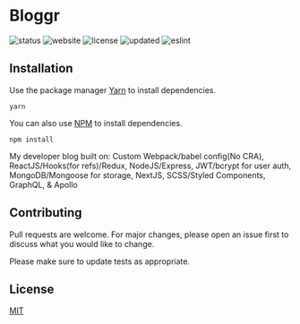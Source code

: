 # Bloggr

![status](https://img.shields.io/badge/Status-UnderConstruction-red) ![website](https://img.shields.io/badge/Website-Offline-red) ![license](https://img.shields.io/badge/License-MIT-brightgreen) ![updated](https://img.shields.io/badge/Updated-Today-brightgreen) ![eslint](https://img.shields.io/badge/eslint-^3.0.0-blue)

## Installation

Use the package manager [Yarn](https://yarnpkg.com/lang/en/) to install dependencies.

```
yarn
```

You can also use [NPM](https://www.npmjs.com) to install dependencies.

```
npm install
```

My developer blog built on: Custom Webpack/babel config(No CRA), ReactJS/Hooks(for refs)/Redux, NodeJS/Express, JWT/bcrypt for user auth, MongoDB/Mongoose for storage, NextJS, SCSS/Styled Components, GraphQL, & Apollo

## Contributing

Pull requests are welcome. For major changes, please open an issue first to discuss what you would like to change.

Please make sure to update tests as appropriate.

## License

[MIT](https://choosealicense.com/licenses/mit/)
